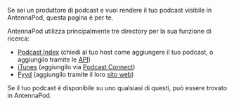 Se sei un produttore di podcast e vuoi rendere il tuo podcast visibile in
AntennaPod, questa pagina è per te.

AntennaPod utilizza principalmente tre directory per la sua funzione di ricerca:

* [Podcast Index](https://podcastindex.org/) (chiedi al tuo host come aggiungere
il tuo podcast, o aggiungilo tramite le [API](https://podcastindex-org.github.io/docs-api/#get-/add/byfeedurl))
* [iTunes](https://podcasts.apple.com) (aggiungilo via [Podcast Connect](https://podcastsconnect.apple.com/))
* [Fyyd](https://fyyd.de/) (aggiungilo tramite il loro [sito web](https://fyyd.de/add-feed))

Se il tuo podcast è disponibile su uno qualsiasi di questi, può essere trovato
in AntennaPod.
